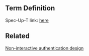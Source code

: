 ## Term Definition

Spec-Up-T link: <a href='https://weboftrust.github.io/WOT-terms/docs/glossary/interactive-authentication-design'>here</a>

## Related
[Non-interactive authentication design](non-interactive-authentication-design)